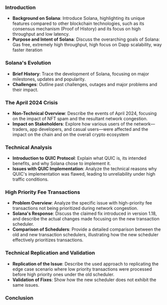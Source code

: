 ### Introduction

-   **Background on Solana**: Introduce Solana, highlighting its unique features compared to other blockchain technologies, such as its consensus mechanism (Proof of History) and its focus on high throughput and low latency.
-   **Purpose and Intent of Solana**: Discuss the overarching goals of Solana: Gas free, extremely high throughput, high focus on Dapp scalability, way faster iteration

### Solana's Evolution

-   **Brief History**: Trace the development of Solana, focusing on major milestones, updates and popularity.
-   **Challenges**: Outline past challenges, outages and major problems and their impact.

### The April 2024 Crisis

-   **Non-Technical Overview**: Describe the events of April 2024, focusing on the impact of NFT spam and the resultant network congestion.
-   **Impact on Stakeholders**: Explore how various users of the network—traders, app developers, and casual users—were affected and the impact on the chain and on the overall crypto ecosystem

### Technical Analysis

-   **Introduction to QUIC Protocol**: Explain what QUIC is, its intended benefits, and why Solana chose to implement it.
-   **Issues with QUIC Implementation**: Analyze the technical reasons why QUIC's implementation was flawed, leading to unreliability under high traffic conditions.

### High Priority Fee Transactions

-   **Problem Overview**: Analyze the specific issue with high-priority fee transactions not being prioritized during network congestion.
-   **Solana's Response**: Discuss the claimed fix introduced in version 1.18, and describe the actual changes made focusing on the new transaction scheduler.
-   **Comparison of Schedulers**: Provide a detailed comparison between the old and new transaction schedulers, illustrating how the new scheduler effectively prioritizes transactions.

### Technical Replication and Validation

-   **Replication of the Issue**: Describe the used approach to replicating the edge case scenario where low priority transactions were processed before high priority ones under the old scheduler.
-   **Validation of Fixes**: Show how the new scheduler does not exhibit the same issues.

### Conclusion
